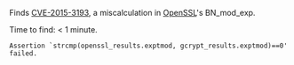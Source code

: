 Finds
[CVE-2015-3193](https://blog.fuzzing-project.org/31-Fuzzing-Math-miscalculations-in-OpenSSLs-BN_mod_exp-CVE-2015-3193.html),
a miscalculation in [OpenSSL](https://www.openssl.org/)'s BN_mod_exp.

Time to find: < 1 minute.
```
Assertion `strcmp(openssl_results.exptmod, gcrypt_results.exptmod)==0' failed.
```


